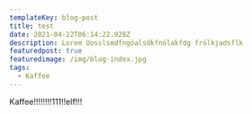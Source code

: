 ```yaml
---
templateKey: blog-post
title: test
date: 2021-04-22T06:14:22.928Z
description: Lorem Uosslsmdfngöalsdkfnölakfdg frölkjadsflk
featuredpost: true
featuredimage: /img/blog-index.jpg
tags:
  - Kaffee
---
```

Kaffee!!!!!!!!111!!elf!!!
